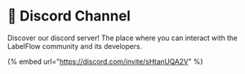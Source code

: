 # 💬 Discord Channel

Discover our discord server! The place where you can interact with the LabelFlow community and its developers.

{% embed url="https://discord.com/invite/sHtanUQA2V" %}
